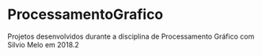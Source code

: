 # ProcessamentoGrafico
Projetos desenvolvidos durante a disciplina de Processamento Gráfico com Silvio Melo em 2018.2
